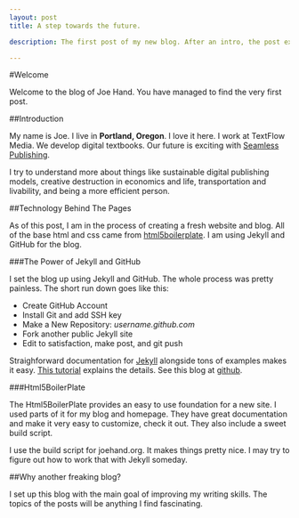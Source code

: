```yaml
---
layout: post
title: A step towards the future.

description: The first post of my new blog. After an intro, the post explains how I quickly set up the blog with Jekyll and Github.

---
```


#Welcome

Welcome to the blog of Joe Hand. You have managed to find the very first post.

##Introduction

My name is Joe. I live in __Portland, Oregon__. I love it here. I work at TextFlow Media. We develop digital textbooks. Our future is exciting with <a href="http://seamlesspublishing.com">Seamless Publishing</a>.

I try to understand more about things like sustainable digital publishing models, creative destruction in economics and life, transportation and livability, and being a more efficient person.

##Technology Behind The Pages

As of this post, I am in the process of creating a fresh website and blog. All of the base html and css came from <a href="http://html5boilerplate.com/">html5boilerplate</a>. I am using Jekyll and GitHub for the blog. 

###The Power of Jekyll and GitHub

I set the blog up using Jekyll and GitHub. The whole process was pretty painless. The short run down goes like this:
<ul>
<li>Create GitHub Account</li>
<li>Install Git and add SSH key</li>
<li>Make a New Repository: <em>username.github.com</em></li>
<li>Fork another public Jekyll site</li>
<li>Edit to satisfaction, make post, and git push</li>
</ul>

Straighforward documentation for <a href="http://github.com/mojombo/jekyll">Jekyll</a> alongside tons of examples makes it easy. <a href="http://ksornberger.com/blog/blogging-with-jekyll-and-github/">This tutorial</a> explains the details. See this blog at <a href="https://github.com/joehand/joehand.github.com">github</a>.


###Html5BoilerPlate

The Html5BoilerPlate provides an easy to use foundation for a new site. I used parts of it for my blog and homepage. They have great documentation and make it very easy to customize, check it out. They also include a sweet build script.

I use the build script for joehand.org. It makes things pretty nice. I may try to figure out how to work that with Jekyll someday.


##Why another freaking blog?

I set up this blog with the main goal of improving my writing skills. The topics of the posts will be anything I find fascinating.
